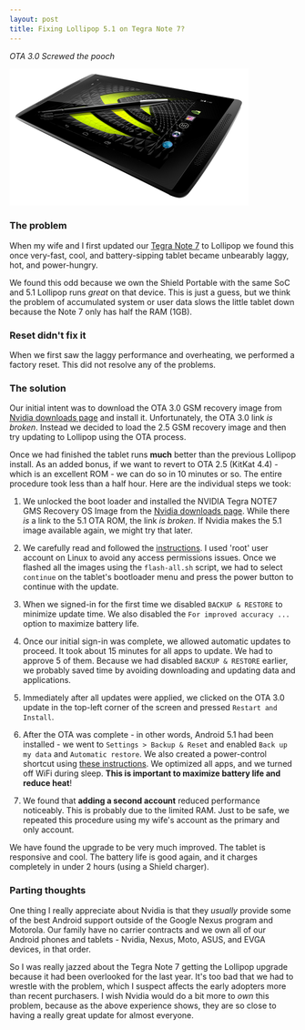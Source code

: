 ```yaml
---
layout: post
title: Fixing Lollipop 5.1 on Tegra Note 7?
---
```

*OTA 3.0 Screwed the pooch*

![Tegra Note 7 and stylus pimp for the camera](/images/NVIDIA-Tegra-Note-7-420x240.png)

### The problem
When my wife and I first updated our [Tegra Note 7](http://www.nvidia.com/object/evga-tegra-note-tablet.html) to Lollipop we found this once very-fast, cool, and battery-sipping tablet became unbearably laggy, hot, and power-hungry.

We found this odd because we own the Shield Portable with the same SoC and 5.1 Lollipop runs *great* on that device.  This is just a guess, but we think the problem of accumulated system or user data slows the little tablet down because the Note 7 only has half the RAM (1GB).

### Reset didn't fix it
When we first saw the laggy performance and overheating, we performed a factory reset. This did not resolve any of the problems.

### The solution
Our initial intent was to download the OTA 3.0 GSM recovery image from [Nvidia downloads page](https://developer.nvidia.com/gameworksdownload) and install it. Unfortunately, the OTA 3.0 link *is broken*.  Instead we decided to load the 2.5 GSM recovery image and then try updating to Lollipop using the OTA process.

Once we had finished the tablet runs **much** better than the previous Lollipop install.  As an added bonus, if we want to revert to OTA 2.5 (KitKat 4.4) - which is an excellent ROM - we can do so in 10 minutes or so. The entire procedure took less than a half hour.  Here are the individual steps we took:

1. We unlocked the boot loader and installed the NVIDIA Tegra NOTE7 GMS Recovery OS Image from the [Nvidia downloads page](https://developer.nvidia.com/gameworksdownload). While there *is* a link to the 5.1 OTA ROM, the link *is broken*.  If Nvidia makes the 5.1 image available again, we might try that later.

2. We carefully read and followed the [instructions](https://developer.nvidia.com/sites/default/files/akamai/mobile/docs/HowTo-Flash-TN7-Recovery-Image.txt).  I used 'root' user account on Linux to avoid any access permissions issues.  Once we flashed all the images using the `flash-all.sh` script, we had to select `continue` on the tablet's bootloader menu and press the power button to continue with the update.

3. When we signed-in for the first time we disabled `BACKUP & RESTORE` to minimize update time.  We also disabled the `For improved accuracy ...` option to maximize battery life.

4. Once our initial sign-in was complete, we allowed automatic updates to proceed. It took about 15 minutes for all apps to update. We had to approve 5 of them. Because we had disabled `BACKUP & RESTORE` earlier, we probably saved time by avoiding downloading and updating data and applications.

5. Immediately after all updates were applied, we clicked on the OTA 3.0 update in the top-left corner of the screen and pressed `Restart and Install`.

6. After the OTA was complete - in other words, Android 5.1 had been installed - we went to `Settings > Backup & Reset` and enabled `Back up my data` and `Automatic restore`.  We also created a power-control shortcut using [these instructions](http://forum.xda-developers.com/nvidia-tegra-note-7/general/attention-how-to-to-power-control-menu-t3164381). We optimized all apps, and we turned off WiFi during sleep. **This is important to maximize battery life and reduce heat**! 

7. We found that **adding a second account** reduced performance noticeably.  This is probably due to the limited RAM.  Just to be safe, we repeated this procedure using my wife's account as the primary and only account.

We have found the upgrade to be very much improved.  The tablet is responsive and cool. The battery life is good again, and it charges completely in under 2 hours (using a Shield charger).

### Parting thoughts

One thing I really appreciate about Nvidia is that they *usually* provide some of the best Android support outside of the Google Nexus program and Motorola. Our family have no carrier contracts and we own all of our Android phones and tablets - Nvidia, Nexus, Moto, ASUS, and EVGA devices, in that order.

So I was really jazzed about the Tegra Note 7 getting the Lollipop upgrade because it had been overlooked for the last year. It's too bad that we had to wrestle with the problem, which I suspect affects the early adopters more than recent purchasers.  I wish Nvidia would do a bit more to *own* this problem, because as the above experience shows, they are so close to having a really great update for almost everyone.


